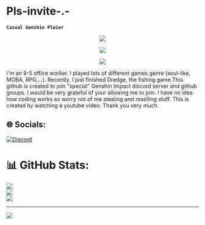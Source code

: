 # Pls-invite-.-

**`Casual Genshin Pleier`**

<div align="center">
  
  <!-- dynamic typing effect 动态打字效果 -->
  <div align="center">
    <a href="https://blog.sunguoqi.com/">
      <img src="https://readme-typing-svg.herokuapp.com/?lines=Hello%2C%20Visitor!;祝您今天愉快!&center=true&size=27" />
    </a>
  </div>

  <!-- knock code pictures 敲代码的图片 -->
  <img src="https://cdn.jsdelivr.net/gh/sun0225SUN/sun0225SUN@master/assets/images/coffee.gif" /><br>

  <!-- profile logo 个人资料徽标 -->
  

  <!-- Snake Code Contribution Map 贪吃蛇代码贡献图 -->
  <img src="https://cdn.jsdelivr.net/gh/sun0225SUN/sun0225SUN/profile-snake-contrib/github-contribution-grid-snake-dark.svg" />

</div>

I'm an 9-5 office worker. I played lots of different games genre (soul-like, MOBA, RPG,...). Recently, I just finished Dredge, the fishing game.This github is created to join "special" Genshin Impact discord server and github groups. I would be very grateful of your allowing me to join. I have no idea how coding works so worry not of me stealing and reselling stuff. This is created by watching a youtube video. Thank you very much.

## 🌐 Socials:
[![Discord](https://img.shields.io/badge/Discord-%237289DA.svg?logo=discord&logoColor=white)](discordapp.com/users/371200162850406401) 

# 📊 GitHub Stats:
![](https://github-readme-stats.vercel.app/api?username=Decorem&theme=dark&hide_border=false&include_all_commits=false&count_private=false)<br/>
![](https://github-readme-streak-stats.herokuapp.com/?user=Decorem&theme=dark&hide_border=false)<br/>
![](https://github-readme-stats.vercel.app/api/top-langs/?username=Decorem&theme=dark&hide_border=false&include_all_commits=false&count_private=false&layout=compact)

---
[![](https://visitcount.itsvg.in/api?id=Decorem&icon=0&color=0)](https://visitcount.itsvg.in)

<!-- Proudly created with GPRM ( https://gprm.itsvg.in ) -->
